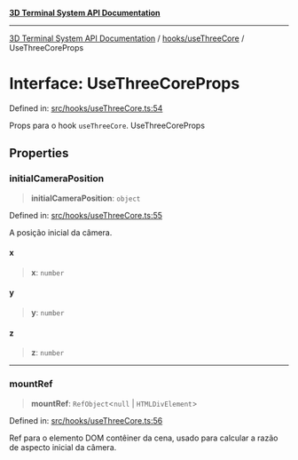 [**3D Terminal System API Documentation**](../../../README.md)

***

[3D Terminal System API Documentation](../../../README.md) / [hooks/useThreeCore](../README.md) / UseThreeCoreProps

# Interface: UseThreeCoreProps

Defined in: [src/hooks/useThreeCore.ts:54](https://github.com/Dicommunitas/ThreeJS_Terminal_3D/blob/824631c882bd29351bc730ad23d22c22cce24127/src/hooks/useThreeCore.ts#L54)

Props para o hook `useThreeCore`.
 UseThreeCoreProps

## Properties

### initialCameraPosition

> **initialCameraPosition**: `object`

Defined in: [src/hooks/useThreeCore.ts:55](https://github.com/Dicommunitas/ThreeJS_Terminal_3D/blob/824631c882bd29351bc730ad23d22c22cce24127/src/hooks/useThreeCore.ts#L55)

A posição inicial da câmera.

#### x

> **x**: `number`

#### y

> **y**: `number`

#### z

> **z**: `number`

***

### mountRef

> **mountRef**: `RefObject`\<`null` \| `HTMLDivElement`\>

Defined in: [src/hooks/useThreeCore.ts:56](https://github.com/Dicommunitas/ThreeJS_Terminal_3D/blob/824631c882bd29351bc730ad23d22c22cce24127/src/hooks/useThreeCore.ts#L56)

Ref para o elemento DOM contêiner da cena,
                                                              usado para calcular a razão de aspecto inicial da câmera.
